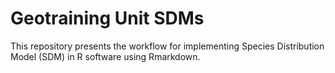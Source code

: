 # Geotraining Unit SDMs

This repository presents the workflow for implementing Species Distribution Model (SDM) in R software using Rmarkdown.
